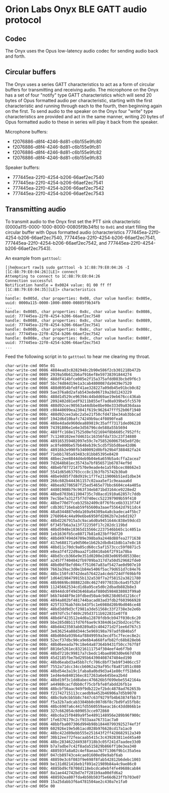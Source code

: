 # Orion Labs Onyx BLE GATT audio protocol

## Codec

The Onyx uses the Opus low-latency audio codec for sending audio back and forth.

## Circular buffers

The Onyx uses a series GATT characteristics to act as a form of circular buffers for transmitting and receiving audio.  The microphone on the Onyx has a set of four "notify" type GATT characteristics which will send 20 bytes of Opus formatted audio per characteristic, starting with the first characteristic and running through each to the fourth, then beginning again on the first.  To send audio to the speaker on the Onyx four "write" type characteristics are provided and act in the same manner, writing 20 bytes of Opus formatted audio to these in series will play it back from the speaker.

Microphone buffers:

* f2076886-d8f4-4246-8d81-c6b155e9fc80
* f2076886-d8f4-4246-8d81-c6b155e9fc81
* f2076886-d8f4-4246-8d81-c6b155e9fc82
* f2076886-d8f4-4246-8d81-c6b155e9fc83

Speaker buffers:

* 777445ea-22f0-4254-b206-66aef2ec7540
* 777445ea-22f0-4254-b206-66aef2ec7541
* 777445ea-22f0-4254-b206-66aef2ec7542
* 777445ea-22f0-4254-b206-66aef2ec7543

## Transmitting audio

To transmit audio to the Onyx first set the PTT sink characteristic (0000a115-0000-1000-8000-00805f9b34fb) to `0x01` and start filling the circular buffer with Opus formatted audio (characteristics 777445ea-22f0-4254-b206-66aef2ec7540, 777445ea-22f0-4254-b206-66aef2ec7541, 777445ea-22f0-4254-b206-66aef2ec7542, and 777445ea-22f0-4254-b206-66aef2ec7543).

An example from `gatttool`:

```
[jhe@oxcart raw]$ sudo gatttool -b 1C:88:79:E0:04:26 -I
[1C:88:79:E0:04:26][LE]> connect
Attempting to connect to 1C:88:79:E0:04:26
Connection successful
Notification handle = 0x0024 value: 01 00 ff ff 
[1C:88:79:E0:04:35][LE]> characteristics 
...
handle: 0x005d, char properties: 0x08, char value handle: 0x005e, uuid: 0000a115-0000-1000-8000-00805f9b34fb
...
handle: 0x0085, char properties: 0x8c, char value handle: 0x0086, uuid: 777445ea-22f0-4254-b206-66aef2ec7540
handle: 0x0088, char properties: 0x8c, char value handle: 0x0089, uuid: 777445ea-22f0-4254-b206-66aef2ec7541
handle: 0x008b, char properties: 0x8c, char value handle: 0x008c, uuid: 777445ea-22f0-4254-b206-66aef2ec7542
handle: 0x008e, char properties: 0x8c, char value handle: 0x008f, uuid: 777445ea-22f0-4254-b206-66aef2ec7543
...
```

Feed the following script in to `gatttool` to hear me clearing my throat.

```
char-write-cmd 005e 01
char-write-cmd 0086 4884ea83c8282948c2b90e586f2cb301218b472b
char-write-cmd 0089 2939a50b612b6af916ef8e59738391844274
char-write-cmd 008c 488df414bfce005e2f15a375afdd083bcbd9f6c3
char-write-cmd 008f 5bc74d84d19e1a3cab4800087da9439e7520
char-write-cmd 0086 488d6954bfe8f41ae328227a09db45e91bcb0c82
char-write-cmd 0089 5ae376a8d2afab543ede06719a28d1243229
char-write-cmd 008c 488d1d529ce96394c44bdd69ae19eb676cc436ab
char-write-cmd 008f 2092402d81edf9211b855ef7ad0a939be5fc5570
char-write-cmd 0086 488d92cec90563a44dbbe8be98e333d9a836daaa
char-write-cmd 0089 c08440699ea23041f619c962647fff52b06f1940
char-write-cmd 008c 488d92cee3abc2a5e21f50cfd471be34ab3bbcad
char-write-cmd 008f 1942d6d10bafc74249b9ac4f0890fea8
char-write-cmd 0086 488e4dade960dea889819c35aff73171ded06228
char-write-cmd 0089 74391806e1e6e3d56796cde588a55b5694
char-write-cmd 008c 488ffc168e17525d0efd21694f8b6605c7952ffc
char-write-cmd 008f 7c1240102ee7d4631c16356fda733c23f34880
char-write-cmd 0086 489165359402097e59c7e7585260067565e8f20c
char-write-cmd 0089 ac8fe000be57b648eb39c5cd5f5b5d0ae42d06
char-write-cmd 008c 48916b2e990fb3400092d0bfb29b4f388482fa24
char-write-cmd 008f 71ebb1785a93483c81bb85395e8420
char-write-cmd 0086 48bec2ee8844d4eb9b04e6a659b5a4cffa2acea7
char-write-cmd 0089 7d2648b81ec35743a7bf856571b67874ef9d
char-write-cmd 008c 48bebf0772147570e9eade4e1a5f6bcec08662e3
char-write-cmd 008f 5541d65d63793ccc8c13b3fb75742b30a0
char-write-cmd 0086 48be9d85f7d8d919c1f7fe2119006b51ed1dbe34
char-write-cmd 0089 266c602b444361157c02aaa5ef1c9eaaaa6d
char-write-cmd 008c 48bea92786587f25ed5465e77bbc6604ce4a405a
char-write-cmd 008f 44801908b79c963f34eb871bd3164ce9228ed2
char-write-cmd 0086 48be8703b611904735c7d8acd1910a62857c7ddb
char-write-cmd 0089 7ec5be7a312f5f7d740ecc522397909b59f410
char-write-cmd 008c 48be770d7fceb325b2409c8f76f6ce6b3313f74f
char-write-cmd 008f cdb301716ebab59f65600a3aaef55642d7911dc4
char-write-cmd 0086 48a8344887e0da169a94309a4a8cbadeca4f5bc7
char-write-cmd 0089 2760964c44a99e6be6950fd2062b7e2e6d1927
char-write-cmd 008c 48bd2267915a3c9aca6d0a9451644c838e59dcd3
char-write-cmd 008f 6f345fb6a3a13f722350f17c282dc119bd
char-write-cmd 0086 48bd5948e18365d15566c2237546bb65c1c4051a
char-write-cmd 0089 1eb1636fb5ce80717b81e823bff9d720
char-write-cmd 008c 48bd497494d4709e398ba9a2448d88fea2771638
char-write-cmd 008f 417e688171a9d506e1b62b2dbdb41b8b1a7e8c18
char-write-cmd 0086 48bd11c70dc9a05cd60cc5af1573ccc59f0871c5
char-write-cmd 0089 e8ea3f4f22d9aaa2f1d8410ab6f2f91a78ba
char-write-cmd 008c 48bd3ccb366e9e351d0200e2d83e0695d85338ec
char-write-cmd 008f a2457f7404842fb9709ba317d7a50d529682fde0
char-write-cmd 0086 48bd0df8efd04cf751067a83af5427ae0d907e10
char-write-cmd 0089 7663a39ac3d0e1b84e5406f5ac79d651d7c84e76
char-write-cmd 008c 48bc150fc0742dea576422a4cdeb724dff69bbf0
char-write-cmd 008f 1d64d198479915b132a538f7a2f58152a3821780
char-write-cmd 0086 48b9869bc088822d8c46274977033bc6a45f52bf
char-write-cmd 0089 11245662534cd1d8a95ce5d0c2dbadb882b8e3
char-write-cmd 008c 48944dc0f49d36468a6af880d5984838083f99a0
char-write-cmd 008f b6b74d48f9e10fdbed50a4c9d6238d65d1216ccf
char-write-cmd 0086 4894a802bf481744bacad83ad3fdb2f603966928
char-write-cmd 0089 425f3376ab7d4cb43f5c1e6988d20b9bd046ce48
char-write-cmd 008c 48bd3dd9d3cf2981a3de51568c33f2738e3e2e6b
char-write-cmd 008f e897dfc5cf469c295d3711b922831e07f8
char-write-cmd 0086 48bd4f423512e4d0a12870fdb9cb947f030c6c20
char-write-cmd 0089 bbe285d8b11fd76f6ae9c9384d61e25bd2ce1f9c
char-write-cmd 008c 48bd4423503ab0289a02c404271d2f1ee6d767c3
char-write-cmd 008f 3e636254a88d344c5e969198a797adfd840a5f
char-write-cmd 0086 48bd60da939b4af8849959a3ecdf5c7fecec8e2c
char-write-cmd 0089 52ecf37dbc90ca9e6b4a668fafb82fc68b828eb6
char-write-cmd 008c 48bd6eeada79c18e64a87364b9431f50cc767f8f
char-write-cmd 008f 8816e5261ec83216111754f304eef4e6f7b0
char-write-cmd 0086 48bd7210c99817a7cbedc14bae8983d0e667d7d8
char-write-cmd 0089 45d2185fbe7bd295b64390408747404ed190
char-write-cmd 008c 48bd6eabd3a45bb7cfc706c8bf73eb9f3406cc57
char-write-cmd 008f 7552a71dcc34ccb6062a29af95cf8a871051c080
char-write-cmd 0086 48bd54e3a19c1faba8a0bd9d3a41e80cff51b0a5
char-write-cmd 0089 1ed4e4e840156ec817263a6e645bea2b4d
char-write-cmd 008c 48bd19f3c1dd8abec476626b5f699ebe5542164a
char-write-cmd 008f a44988cacfdbb0cf75cbfbfe8fabdd26fb1e
char-write-cmd 0086 48bcbf56aac949f9db222ef2bdc4878ad762653b
char-write-cmd 0089 f21742715113ccaedb9a452b46906a7d5b9070
char-write-cmd 008c 48bc9a9cbb5b8c7447c63f9279fb4b63874fbb73
char-write-cmd 008f f5a32b7adcab3384bb0c007d6f8c7bd9fa55fb8c
char-write-cmd 0086 48bc6907a6c441fd5560559aeac16c43dd866b1e
char-write-cmd 0089 327c662054c609053cce972860
char-write-cmd 008c 48bc6a15f0489a9f5e4891148956e289b96f900c
char-write-cmd 008f 1fe6376179c2cf933aaa76731ac7a0
char-write-cmd 0086 48bbfba007306d994b98b184407993925274ef3f
char-write-cmd 0089 602926e19e5d61acd028b976628cd17a1ac0
char-write-cmd 008c 48bc422d89ebb555e251643f2ff428682912a349
char-write-cmd 008f 30b12ee772feacaab5415c3c439283811ed45a40
char-write-cmd 0086 48bc2834622d4938f318b3c05f241d7aadee33d0
char-write-cmd 0089 b7a7adbe7c42f8ada515829b866ff10e3ea340
char-write-cmd 008c 488593fa8a02c4ef8aeaa767f1306f9b1c35a5ea
char-write-cmd 008f 047cb89743ce4cae01600ed9e9abf6ab
char-write-cmd 0086 48859e3c6f083f9e698f8fab542812b6debc1003
char-write-cmd 0089 be131d021416eb1f891e21989b84a4c9ae86c0
char-write-cmd 008c 4885bd9cf8708d118ebcdca0ebf4fe49688cab84
char-write-cmd 008f 8a1ae442742bd7e7f281b9aa00dfd6a2
char-write-cmd 0086 488592ea807fda4b50b503f5e66d623ffb703e07
char-write-cmd 0089 15a25dabb3f6a4781504ae2c430a7e1fa0
char-write-cmd 005e 00
```